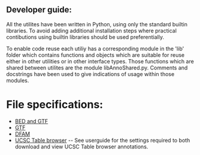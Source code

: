 ## Developer guide:

All the utilites have been written in Python, using only the standard builtin libraries. To avoid adding additional installation steps where practical contibutions using builtin libraries should be used preferentially.

To enable code reuse each utiliy has a corresponding module in the 'lib' folder which contains functions and objects which are suitable for reuse either in other utilities or in other interface types. Those functions which are shared between utilites are the module libAnnoShared.py. Comments and docstrings have been used to give indications of usage within those modules.


# File specifications:
- [BED and GTF](https://genome.ucsc.edu/FAQ/FAQformat.html)
- [GTF](https://mblab.wustl.edu/GTF22.html)
- [DFAM](https://www.dfam.org/releases/Dfam_3.3/userman.txt)
- [UCSC Table browser](https://genome.ucsc.edu/cgi-bin/hgTables)
-- See userguide for the settings required to both download and view UCSC Table browser annotations.
